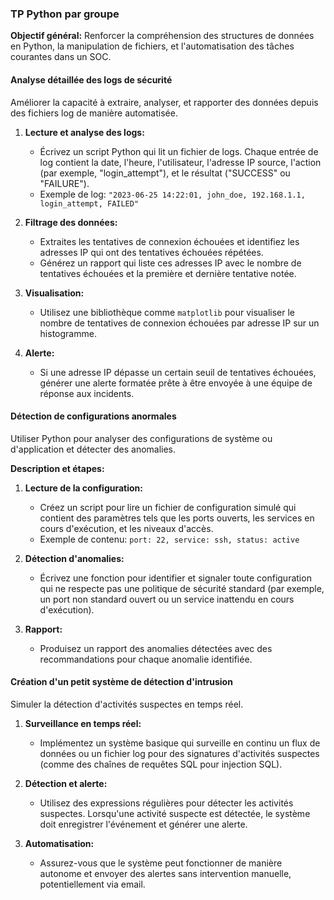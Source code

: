 ### TP Python par groupe 

**Objectif général:** Renforcer la compréhension des structures de données en Python, la manipulation de fichiers, et l'automatisation des tâches courantes dans un SOC.


#### Analyse détaillée des logs de sécurité

Améliorer la capacité à extraire, analyser, et rapporter des données depuis des fichiers log de manière automatisée.


1. **Lecture et analyse des logs:**
   - Écrivez un script Python qui lit un fichier de logs. Chaque entrée de log contient la date, l'heure, l'utilisateur, l'adresse IP source, l'action (par exemple, "login_attempt"), et le résultat ("SUCCESS" ou "FAILURE").
   - Exemple de log: `"2023-06-25 14:22:01, john_doe, 192.168.1.1, login_attempt, FAILED"`

2. **Filtrage des données:**
   - Extraites les tentatives de connexion échouées et identifiez les adresses IP qui ont des tentatives échouées répétées.
   - Générez un rapport qui liste ces adresses IP avec le nombre de tentatives échouées et la première et dernière tentative notée.

3. **Visualisation:**
   - Utilisez une bibliothèque comme `matplotlib` pour visualiser le nombre de tentatives de connexion échouées par adresse IP sur un histogramme.

4. **Alerte:**
   - Si une adresse IP dépasse un certain seuil de tentatives échouées, générer une alerte formatée prête à être envoyée à une équipe de réponse aux incidents.


#### Détection de configurations anormales

Utiliser Python pour analyser des configurations de système ou d'application et détecter des anomalies.

**Description et étapes:**

1. **Lecture de la configuration:**
   - Créez un script pour lire un fichier de configuration simulé qui contient des paramètres tels que les ports ouverts, les services en cours d'exécution, et les niveaux d'accès.
   - Exemple de contenu: `port: 22, service: ssh, status: active`

2. **Détection d'anomalies:**
   - Écrivez une fonction pour identifier et signaler toute configuration qui ne respecte pas une politique de sécurité standard (par exemple, un port non standard ouvert ou un service inattendu en cours d'exécution).

3. **Rapport:**
   - Produisez un rapport des anomalies détectées avec des recommandations pour chaque anomalie identifiée.


#### Création d'un petit système de détection d'intrusion

Simuler la détection d'activités suspectes en temps réel.


1. **Surveillance en temps réel:**
   - Implémentez un système basique qui surveille en continu un flux de données ou un fichier log pour des signatures d'activités suspectes (comme des chaînes de requêtes SQL pour injection SQL).

2. **Détection et alerte:**
   - Utilisez des expressions régulières pour détecter les activités suspectes. Lorsqu'une activité suspecte est détectée, le système doit enregistrer l'événement et générer une alerte.

3. **Automatisation:**
   - Assurez-vous que le système peut fonctionner de manière autonome et envoyer des alertes sans intervention manuelle, potentiellement via email.




